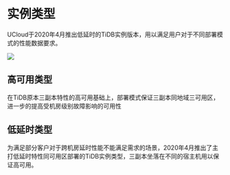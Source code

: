 

# 实例类型

UCloud于2020年4月推出低延时的TiDB实例版本，用以满足用户对于不同部署模式的性能数据要求。

![](http://tidb-docs.cn-bj.ufileos.com/tidbtype.png)

## 高可用类型

在TiDB原本三副本特性的高可用基础上，部署模式保证三副本同地域三可用区，进一步的提高受机房级别故障影响的可用性

## 低延时类型

为满足部分客户对于跨机房延时性能不能满足需求的场景，2020年4月推出了主打低延时特性同可用区部署的TiDB实例类型，三副本坐落在不同的宿主机用以保证高可用。

